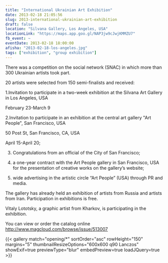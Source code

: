 ```yaml
---
title: "International Ukrainian Art Exhibition"
date: 2013-02-18 21:05:56
slug: 2013-international-ukrainian-art-exhibition
draft: false
location: "Silvana Gallery, Los Angeles, USA"
locationLink: "https://maps.app.goo.gl/NAP3jw9cJwjKMMZU7"
fb_event: ~
eventDate: 2013-02-18 18:00:00
afisha: "2013-02-18-los-angeles.jpg"
tags: ["exhibition", "group exhibition"]
---
```


There was a competition on the social network (SNAC) in which more than 300 Ukrainian artists took part.

20 artists were selected from 150 semi-finalists and received:

1.Invitation to participate in a two-week exhibition at the Silvana Art Gallery in Los Angeles, USA

February 23-March 9

2.Invitation to participate in an exhibition at the central art gallery "Art People", San Francisco, USA

50 Post St, San Francisco, CA, USA

April 15-April 20;

3. Congratulations from an official of the City of San Francisco;

4. a one-year contract with the Art People gallery in San Francisco, USA for the presentation of creative works on the gallery’s website;

5. wide advertising in the artistic circle “Art People” (USA) through PR and media.

The gallery has already held an exhibition of artists from Russia and artists from Iran. Participation in exhibitions is free.

Vitaly Lototsky, a graphic artist from Kharkov, is participating in the exhibition.

You can view or order the catalog online http://www.magcloud.com/browse/issue/513007

{{< gallery match="opening/*" sortOrder="asc" rowHeight="150" margins="5" thumbnailResizeOptions="600x600 q90 Lanczos" showExif=true previewType="blur" embedPreview=true loadJQuery=true >}}

